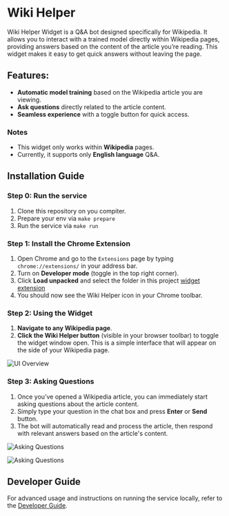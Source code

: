 # Wiki Helper

Wiki Helper Widget is a Q&A bot designed specifically for Wikipedia. It allows you to interact with a trained model directly within Wikipedia pages, providing answers based on the content of the article you’re reading. This widget makes it easy to get quick answers without leaving the page.

## Features:
- **Automatic model training** based on the Wikipedia article you are viewing.
- **Ask questions** directly related to the article content.
- **Seamless experience** with a toggle button for quick access.

### Notes
- This widget only works within **Wikipedia** pages.
- Currently, it supports only **English language** Q&A.


## Installation Guide

### Step 0: Run the service
1. Clone this repository on you compiter.
2. Prepare your env via ```make prepare```
3. Run the service via ```make run```

### Step 1: Install the Chrome Extension

1. Open Chrome and go to the `Extensions` page by typing `chrome://extensions/` in your address bar.
2. Turn on **Developer mode** (toggle in the top right corner).
3. Click **Load unpacked** and select the folder in this project [widget extension](widget_extension)
4. You should now see the Wiki Helper icon in your Chrome toolbar.

### Step 2: Using the Widget

1. **Navigate to any Wikipedia page**.
2. **Click the Wiki Helper button** (visible in your browser toolbar) to toggle the widget window open. This is a simple interface that will appear on the side of your Wikipedia page.

![UI Overview](assets/UI.gif)

### Step 3: Asking Questions

1. Once you’ve opened a Wikipedia article, you can immediately start asking questions about the article content.
2. Simply type your question in the chat box and press **Enter** or **Send** button.
3. The bot will automatically read and process the article, then respond with relevant answers based on the article's content.

![Asking Questions](assets/read.gif)

![Asking Questions](assets/communication.gif)


## Developer Guide

For advanced usage and instructions on running the service locally, refer to the [Developer Guide](examples/README.md).

